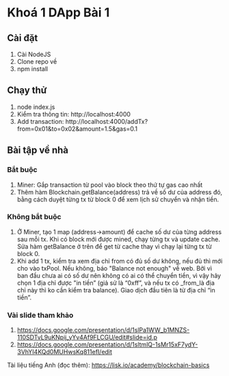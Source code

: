 # Khoá 1 DApp Bài 1

## Cài đặt

1. Cài NodeJS
2. Clone repo về
3. npm install

## Chạy thử

1. node index.js
2. Kiểm tra thông tin: http://localhost:4000
3. Add transaction: http://localhost:4000/addTx?from=0x01&to=0x02&amount=1.5&gas=0.1

## Bài tập về nhà
### Bắt buộc
1. Miner: Gắp transaction từ pool vào block theo thứ tự gas cao nhất
2. Thêm hàm Blockchain.getBalance(address) trả về số dư của address đó, bằng cách duyệt từng tx từ block 0 để xem lịch sử chuyển và nhận tiền.

### Không bắt buộc
1. Ở Miner, tạo 1 map (address->amount) để cache số dư của từng address sau mỗi tx. Khi có block mới được mined, chạy từng tx và update cache. Sửa hàm getBalance ở trên để get từ cache thay vì chạy lại từng tx từ block 0.
2. Khi add 1 tx, kiểm tra xem địa chỉ from có đủ số dư không, nếu đủ thì mới cho vào txPool. Nếu không, báo "Balance not enough" về web. Bởi vì ban đầu chưa ai có số dư nên không có ai có thể chuyển tiền, vì vậy hãy chọn 1 địa chỉ được "in tiền” (giả sử là “0xff”, và nếu tx có _from_là địa chỉ này thì ko cần kiểm tra balance). Giao dịch đầu tiên là từ địa chỉ “in tiền”.

### Vài slide tham khảo
1. https://docs.google.com/presentation/d/1slPa1WW_b1MNZS-110SDTvL9uKNpij_yYv4Af9FLCGU/edit#slide=id.p
2. https://docs.google.com/presentation/d/1sltmlQ-1sMr15xF7ydY-3VhYI4KQd0MUHwsKq811efI/edit

Tài liệu tiếng Anh (đọc thêm): https://lisk.io/academy/blockchain-basics
